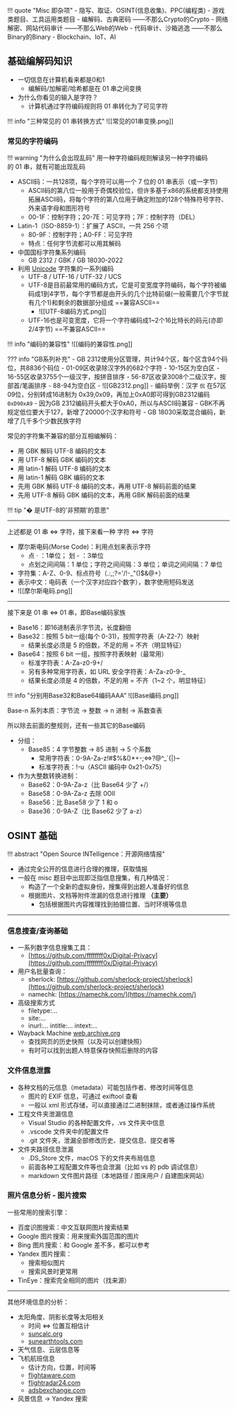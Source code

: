
!!! quote "Misc 即杂项"
	- 隐写、取证、OSINT(信息收集)、PPC(编程类)
	- 游戏类题目、工具运用类题目
	- 编解码、古典密码    ——不那么Crypto的Crypto
	- 网络解密、网站代码审计    ——不那么Web的Web
	- 代码审计、沙箱逃逸    ——不那么Binary的Binary
	- Blockchain、IoT、AI

## 基础编解码知识

- 一切信息在计算机看来都是0和1
	- 编解码/加解密/哈希都是在 01 串之间变换
- 为什么你看见的输入是字符？
	- 计算机通过字符编码规则将 01 串转化为了可见字符


!!! info "三种常见的 01 串转换方式"
	![[常见的01串变换.png]]

### 常见的字符编码

!!! warning "为什么会出现乱码"
	用一种字符编码规则解读另一种字符编码的 01 串，就有可能出现乱码

- ASCII码：一共128项，每个字符可以用一个 7 位的 01 串表示（或一字节）
	- ASCII码的第八位一般用于奇偶校验位，但许多基于x86的系统都支持使用拓展ASCII码，将每个字符的第八位用于确定附加的128个特殊符号字符、外来语字母和图形符号
	- 00-1F：控制字符；20-7E：可见字符；7F：控制字符（DEL）
- Latin-1（ISO-8859-1）：扩展了 ASCII，一共 256 个项
	- 80-9F：控制字符；A0-FF：可见字符
	- 特点：任何字节流都可以用其解码
- 中国国标字符集系列编码
	- GB 2312 / GBK / GB 18030-2022
- 利用 [Unicode](https://note.tonycrane.cc/cs/unicode/) 字符集的一系列编码
	- UTF-8 / UTF-16 / UTF-32 / UCS
	- UTF-8是目前最常用的编码方式，它是可变宽度字符编码，每个字符被编码成1到4字节，每个字节都是由开头的几个比特前缀(一般需要几个字节就有几个1)和剩余的数据部分组成 ==兼容ASCII==
		- ![[UTF-8编码方式.png]]
	- UTF-16也是可变宽度，它将一个字符编码成1~2个16比特长的码元(亦即2/4字节) ==不兼容ASCII==

!!! info "编码的兼容性"
	![[编码的兼容性.png]]

??? info "GB系列补充"
	- GB 2312使用分区管理，共计94个区，每个区含94个码位，共8836个码位
		- 01-09区收录除汉字外的682个字符
		- 10-15区为空白区
		- 16-55区收录3755个一级汉字，按拼音排序
		- 56-87区收录3008个二级汉字，按部首/笔画排序
		- 88-94为空白区
		- ![[GB2312.png]]
		- 编码举例：汉字 `侃` 在57区09位，分别转成16进制为 0x39,0x09，再加上0xA0即可得到GB2312编码 `0xD90xA9` 
			- 因为GB 2312编码开头都大于0xA0，所以与ASCII码兼容
	- GBK不再规定低位要大于127，新增了20000个汉字和符号
	- GB 18030采取混合编码，新增了几千多个少数民族字符

常见的字符集不兼容的部分互相编解码：

- 用 GBK 解码 UTF-8 编码的文本
- 用 UTF-8 解码 GBK 编码的文本
- 用 latin-1 解码 UTF-8 编码的文本
- 用 latin-1 解码 GBK 编码的文本
- 先用 GBK 解码 UTF-8 编码的文本，再用 UTF-8 解码前面的结果
- 先用 UTF-8 解码 GBK 编码的文本，再用 GBK 解码前面的结果

!!! tip "� 是UTF-8的'非预期'的意思"

---

上述都是 01 串 $\Leftrightarrow$  字符，接下来看一种 字符 $\Leftrightarrow$  字符

- 摩尔斯电码(Morse Code)：利用点划来表示字符
	- 点 · ：1单位； 划 - ：3单位
	- 点划之间间隔：1 单位；字符之间间隔：3 单位；单词之间间隔：7 单位
- 字符集：A-Z、0-9、标点符号（.:,;?='/!-\_"()$&@+）
- 表示中文：电码表（一个汉字对应四个数字），数字使用短码发送
- ![[摩尔斯电码.png]]

---

接下来是 01 串 $\Leftrightarrow$ 01 串，即Base编码家族

- Base16：即16进制表示字节流，长度翻倍
- Base32：按照 5 bit一组(每个 0-31)，按照字符表（A-Z2-7）映射
	- 结果长度必须是 5 的倍数，不足的用 = 不齐（明显特征）
- Base64：按照 6 bit 一组，按照字符表映射（最常用）
	- 标准字符表：A-Za-z0-9+/
	- 另有多种常用字符表，如 URL 安全字符表：A-Za-z0-9-_
	- 结果长度必须是 4 的倍数，不足的用 = 不齐（1~2 个，明显特征）

!!! info "分别用Base32和Base64编码AAA"
	![[Base编码.png]]

Base-n 系列本质：字节流 -> 整数 -> n 进制 -> 系数查表

所以除去前面的整规则，还有一些其它的Base编码

- 分组：
    - Base85：4 字节整数 -> 85 进制 -> 5 个系数
        - 常用字符表：0-9A-Za-z!#$%&()\*+-;<=>?@^\_\`{|}~
        - 标准字符表：!-u（ASCII 编码中 0x21-0x75）
- 作为大整数转换进制：
    - Base62：0-9A-Za-z（比 Base64 少了 +/）
    - Base58：0-9A-Za-z 去除 0OIl
    - Base56：比 Base58 少了 1 和 o
    - Base36：0-9A-Z（比 Base62 少了 a-z）

## OSINT 基础

!!! abstract "Open Source INTelligence：开源网络情报"

- 通过完全公开的信息进行合理的推理，获取情报
- 一般在 misc 题目中出现即泛指信息搜集，有几种情况：
    - 构造了一个全新的虚拟身份，搜集得到出题人准备好的信息
    - 根据图片、文档等附件泄漏的信息进行推理 **（主要）**
        - 包括根据图片内容推理找到拍摄位置、当时环境等信息

---
### 信息搜查/查询基础

- 一系列数字信息搜集工具：
    - [https://github.com/ffffffff0x/Digital-Privacy](https://github.com/ffffffff0x/Digital-Privacy)
- 用户名批量查询：
    - sherlock: [https://github.com/sherlock-project/sherlock](https://github.com/sherlock-project/sherlock)
    - namechk: [https://namechk.com/](https://namechk.com/)
- 高级搜索方式
    - filetype:...
    - site:...
    - inurl:... intitle:... intext:...
- Wayback Machine [web.archive.org](http://web.archive.org/)
    - 查找网页的历史快照（以及可以创建快照）
    - 有时可以找到出题人特意保存快照后删除的内容

### 文件信息泄露

- 各种文档的元信息（metadata）可能包括作者、修改时间等信息
    - 图片的 EXIF 信息，可通过 exiftool 查看
    - 一般以 xml 形式存储，可以直接通过二进制抹除，或者通过操作系统
- 工程文件夹泄漏信息
    - Visual Studio 的各种配置文件，.vs 文件夹中信息
    - .vscode 文件夹中的配置文件
    - .git 文件夹，泄漏全部修改历史、提交信息、提交者等
- 文件夹路径信息泄漏
    - .DS_Store 文件，macOS 下的文件夹布局信息
    - 前面各种工程配置文件等也会泄漏（比如 vs 的 pdb 调试信息）
    - markdown 文件图片路径（本地路径 / 图床用户 / 自建图床网站）

### 照片信息分析 - 图片搜索

一些常用的搜索引擎：

- 百度识图搜索：中文互联网图片搜索结果
- Google 图片搜索：用来搜索外国范围的图片
- Bing 图片搜索：和 Google 差不多，都可以参考
- Yandex 图片搜索：
    - 搜索相似图片
    - 搜索风景时更常用
- TinEye：搜索完全相同的图片（找来源）

---

其他环境信息的分析：

- 太阳角度、阴影长度等太阳相关
    - 时间 <=> 位置互相估计
    - [suncalc.org](https://www.suncalc.org/)
    - [sunearthtools.com](https://www.sunearthtools.com/cn/index.php)
- 天气信息、云层信息等
- 飞机航班信息
    - 估计方向，位置，时间等
    - [flightaware.com](https://flightaware.com/)
    - [flightradar24.com](https://www.flightradar24.com/)
    - [adsbexchange.com](https://www.adsbexchange.com/)
- 风景信息 -> Yandex 搜索


